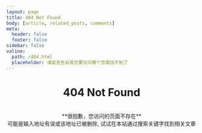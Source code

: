 ```yaml
---
layout: page
title: 404 Not Found
body: [article, related_posts, comments]
meta:
  header: false
  footer: false
sidebar: false
valine:
  path: /404.html
  placeholder: 请留言告诉我您要访问哪个页面找不到了
---
```


# <center>**404 Not Found**</center>

<br>

<center>**很抱歉，您访问的页面不存在**</center>
<center>可能是输入地址有误或该地址已被删除, 试试在本站通过搜索关键字找到相关文章</center>

<br>
<br>
